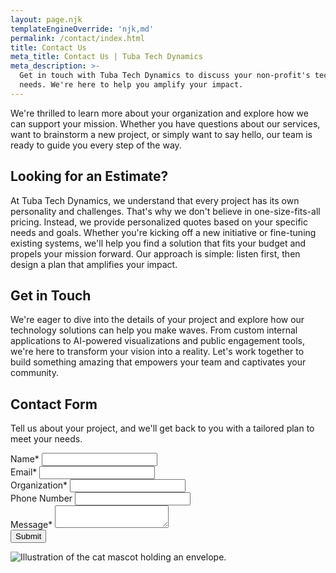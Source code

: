 ```yaml
---
layout: page.njk
templateEngineOverride: 'njk,md'
permalink: /contact/index.html
title: Contact Us
meta_title: Contact Us | Tuba Tech Dynamics
meta_description: >-
  Get in touch with Tuba Tech Dynamics to discuss your non-profit's technology
  needs. We're here to help you amplify your impact.
---
```


We're thrilled to learn more about your organization and explore how we can support your mission. Whether you have questions about our services, want to brainstorm a new project, or simply want to say hello, our team is ready to guide you every step of the way.

## Looking for an Estimate?

At Tuba Tech Dynamics, we understand that every project has its own personality and challenges. That's why we don't believe in one-size-fits-all pricing. Instead, we provide personalized quotes based on your specific needs and goals. Whether you're kicking off a new initiative or fine-tuning existing systems, we'll help you find a solution that fits your budget and propels your mission forward. Our approach is simple: listen first, then design a plan that amplifies your impact.

## Get in Touch

We're eager to dive into the details of your project and explore how our technology solutions can help you make waves. From custom internal applications to AI-powered visualizations and public engagement tools, we're here to transform your vision into a reality. Let's work together to build something amazing that empowers your team and captivates your community.

## Contact Form

Tell us about your project, and we'll get back to you with a tailored plan to meet your needs.

<form action="https://usebasin.com/f/e0ffe31d52c6" method="POST">
  <div class="form-group">
    <label for="name">Name*</label>
    <input type="text" id="name" name="name" required>
  </div>

  <div class="form-group">
    <label for="email">Email*</label>
    <input type="email" id="email" name="email" required>
  </div>

  <div class="form-group">
    <label for="organization">Organization*</label>
    <input type="text" id="organization" name="organization" required>
  </div>

  <div class="form-group">
    <label for="phone">Phone Number</label>
    <input type="tel" id="phone" name="phone">
  </div>

  <div class="form-group">
    <label for="message">Message*</label>
    <textarea id="message" name="message" required></textarea>
  </div>

  <div class="form-group">
    <button type="submit">Submit</button>
  </div>
</form>

![Illustration of the cat mascot holding an envelope.](/assets/images/pages/u3343843948_httpss.mj.run56-pWfznxh0_httpss.mj.runDbl9dK5DF38_f226b4de-c271-42e5-8f9e-9f64bce97c58_1.png)
